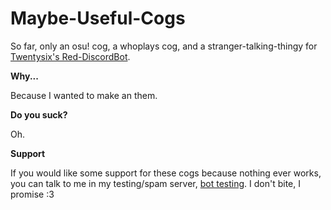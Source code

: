 # Maybe-Useful-Cogs
So far, only an osu! cog, a whoplays cog, and a stranger-talking-thingy for [Twentysix's Red-DiscordBot](https://github.com/Twentysix26/Red-DiscordBot).

**Why...** 

Because I wanted to make an them.

**Do you suck?** 

Oh.

**Support** 

If you would like some support for these cogs because nothing ever works, you can talk to me in my testing/spam server, [bot testing](https://discord.gg/T5HHf7k). I don't bite, I promise :3
